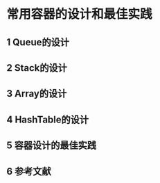 # 常用容器的设计和最佳实践

## 1 Queue的设计

## 2 Stack的设计

## 3 Array的设计

## 4 HashTable的设计

## 5 容器设计的最佳实践

## 6 参考文献